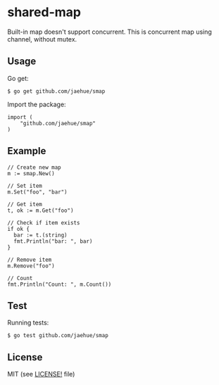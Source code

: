 # shared-map
Built-in map doesn't support concurrent. This is concurrent map using channel, without mutex.

## Usage
Go get:
```
$ go get github.com/jaehue/smap
```

Import the package:
```
import (
    "github.com/jaehue/smap"
)
```

## Example
```
// Create new map
m := smap.New()

// Set item
m.Set("foo", "bar")

// Get item
t, ok := m.Get("foo")

// Check if item exists
if ok {
  bar := t.(string)
  fmt.Println("bar: ", bar)
}

// Remove item
m.Remove("foo")

// Count
fmt.Println("Count: ", m.Count())
```

## Test
Running tests:
```
$ go test github.com/jaehue/smap
```

## License
MIT (see [LICENSE!](LICENSE) file)
